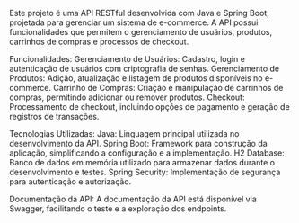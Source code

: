 Este projeto é uma API RESTful desenvolvida com Java e Spring Boot, projetada para gerenciar um sistema de e-commerce. A API possui funcionalidades que permitem o gerenciamento de usuários, produtos, carrinhos de compras e processos de checkout.

Funcionalidades:
Gerenciamento de Usuários: Cadastro, login e autenticação de usuários com criptografia de senhas.
Gerenciamento de Produtos: Adição, atualização e listagem de produtos disponíveis no e-commerce.
Carrinho de Compras: Criação e manipulação de carrinhos de compras, permitindo adicionar ou remover produtos.
Checkout: Processamento de checkout, incluindo opções de pagamento e geração de registros de transações.

Tecnologias Utilizadas:
Java: Linguagem principal utilizada no desenvolvimento da API.
Spring Boot: Framework para construção da aplicação, simplificando a configuração e a implementação.
H2 Database: Banco de dados em memória utilizado para armazenar dados durante o desenvolvimento e testes.
Spring Security: Implementação de segurança para autenticação e autorização.

Documentação da API:
A documentação da API está disponível via Swagger, facilitando o teste e a exploração dos endpoints.
